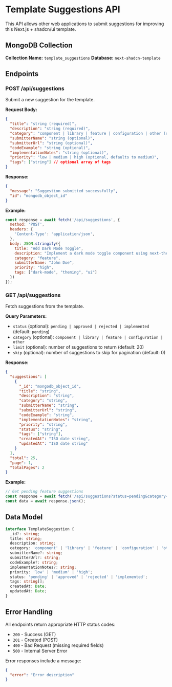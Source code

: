 # Template Suggestions API

This API allows other web applications to submit suggestions for improving this Next.js + shadcn/ui template.

## MongoDB Collection

**Collection Name:** `template_suggestions`
**Database:** `next-shadcn-template`

## Endpoints

### POST /api/suggestions

Submit a new suggestion for the template.

**Request Body:**
```json
{
  "title": "string (required)",
  "description": "string (required)", 
  "category": "component | library | feature | configuration | other (required)",
  "submitterName": "string (optional)",
  "submitterUrl": "string (optional)",
  "codeExample": "string (optional)",
  "implementationNotes": "string (optional)",
  "priority": "low | medium | high (optional, defaults to medium)",
  "tags": ["string"] // optional array of tags
}
```

**Response:**
```json
{
  "message": "Suggestion submitted successfully",
  "id": "mongodb_object_id"
}
```

**Example:**
```javascript
const response = await fetch('/api/suggestions', {
  method: 'POST',
  headers: {
    'Content-Type': 'application/json',
  },
  body: JSON.stringify({
    title: "Add Dark Mode Toggle",
    description: "Implement a dark mode toggle component using next-themes",
    category: "feature",
    submitterName: "John Doe",
    priority: "high",
    tags: ["dark-mode", "theming", "ui"]
  })
});
```

### GET /api/suggestions

Fetch suggestions from the template.

**Query Parameters:**
- `status` (optional): `pending | approved | rejected | implemented` (default: `pending`)
- `category` (optional): `component | library | feature | configuration | other`
- `limit` (optional): number of suggestions to return (default: 20)
- `skip` (optional): number of suggestions to skip for pagination (default: 0)

**Response:**
```json
{
  "suggestions": [
    {
      "_id": "mongodb_object_id",
      "title": "string",
      "description": "string",
      "category": "string",
      "submitterName": "string",
      "submitterUrl": "string",
      "codeExample": "string",
      "implementationNotes": "string",
      "priority": "string",
      "status": "string",
      "tags": ["string"],
      "createdAt": "ISO date string",
      "updatedAt": "ISO date string"
    }
  ],
  "total": 25,
  "page": 1,
  "totalPages": 2
}
```

**Example:**
```javascript
// Get pending feature suggestions
const response = await fetch('/api/suggestions?status=pending&category=feature&limit=10');
const data = await response.json();
```

## Data Model

```typescript
interface TemplateSuggestion {
  _id?: string;
  title: string;
  description: string;
  category: 'component' | 'library' | 'feature' | 'configuration' | 'other';
  submitterName?: string;
  submitterUrl?: string;
  codeExample?: string;
  implementationNotes?: string;
  priority: 'low' | 'medium' | 'high';
  status: 'pending' | 'approved' | 'rejected' | 'implemented';
  tags: string[];
  createdAt: Date;
  updatedAt: Date;
}
```

## Error Handling

All endpoints return appropriate HTTP status codes:
- `200` - Success (GET)
- `201` - Created (POST)
- `400` - Bad Request (missing required fields)
- `500` - Internal Server Error

Error responses include a message:
```json
{
  "error": "Error description"
}
``` 